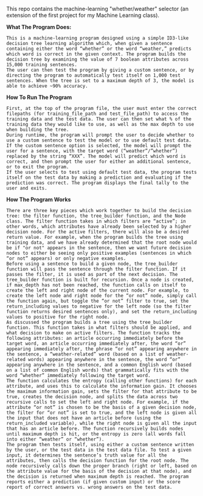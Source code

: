﻿This repo contains the machine-learning "whether/weather" selector (an extension of the first project for my Machine Learning class).

**What The Program Does:**

	This is a machine-learning program designed using a simple ID3-like decision tree learning algorithm which, when given a sentence containing either the word “whether” or the word “weather,” predicts which word is correct in the given context. The program builds the decision tree by examining the value of 7 boolean attributes across 15,000 training sentences.
	The user can then test the program by giving a custom sentence, or by directing the program to automatically test itself on 1,000 test sentences. When the tree is set to a maximum depth of 3, the model is able to achieve ~90% accuracy.

**How To Run The Program**

	First, at the top of the program file, the user must enter the correct filepaths (for training_file_path and test_file_path) to access the training data and the test data. The user can then set what % of the training data they would like to use, as well as the max depth to use when building the tree.
	During runtime, the program will prompt the user to decide whether to use a custom sentence to test the model or to use default test data. If the custom sentence option is selected, the model will prompt the user for a sentence, with the target word (“weather”/”whether”) replaced by the string “XXX”. The model will predict which word is correct, and then prompt the user for either an additional sentence, or to exit the program.
	If the user selects to test using default test data, the program tests itself on the test data by making a prediction and evaluating if the prediction was correct. The program displays the final tally to the user and exits.

**How The Program Works**

	There are three key pieces which work together to build the decision tree: the filter function, the tree_builder function, and the Node class. The filter function takes in which filters are “active”; in other words, which attributes have already been selected by a higher decision node. For the active filters, there will also be a desired return value. For example, when the program builds the tree using training data, and we have already determined that the root node would be if "or not" appears in the sentence, then we want future decision nodes to either be seeing only positive examples (sentences in which “or not” appears) or only negative examples.
	Before using a sentence to build a given node, the tree_builder function will pass the sentence through the filter function. If it passes the filter, it is used as part of the next decision. The tree_builder function is built for recursion. Once a node is created, if max_depth has not been reached, the function calls on itself to create the left and right node of the current node. For example, to create the left node and right node for the “or not” node, simply call the function again, but toggle the “or not” filter to true, set the return_including values to negative for the left node (so the filter function returns desired sentences only), and set the return_including values to positive for the right node.
	As discussed the program builds a tree using the tree_builder function. This function takes in what filters should be applied, and what decision to make on active filters. The function tracks the following attributes: an article occurring immediately before the target word, an article occurring immediately after, the word “or” appearing immediately after, the phrase “or not” appearing anywhere in the sentence, a “weather-related” word (based on a list of weather-related words) appearing anywhere in the sentence, the word “or” appearing anywhere in the sentence, and a common English word (based on a list of common English words) that grammatically fits with the word “whether” immediately following the target word.
	The function calculates the entropy (calling other functions) for each attribute, and uses this to calculate the information gain. It chooses the maximum information gain, sets the filter for that attribute to be true, creates the decision node, and splits the data across two recursive calls to set the left and right node. For example, if the attribute “or not” is chosen to be the basis of a given decision node, the filter for “or not” is set to true, and the left node is given all the input that does not have an article before (using the return_included variable), while the right node is given all the input that has an article before. The function recursively builds nodes until maximum depth is hit, or the entropy is zero (all words fall into either “weather” or “whether”).
	The program then tests itself, using either a custom sentence written by the user, or the test data in the test data file. To test a given input, it determines the sentence’s truth value for all the attributes, then calls the decision function for the root node. The node recursively calls down the proper branch (right or left, based on the attribute value for the basis of the decision at that node), and the decision is returned when maximum depth is reached. The program reports either a prediction (if given custom input) or the score report of correct answers vs. wrong answers on the test data.
